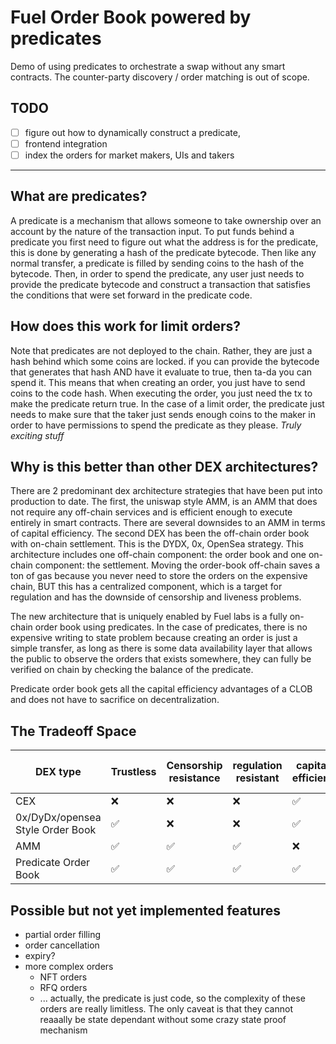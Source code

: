 # Fuel Order Book powered by predicates

Demo of using predicates to orchestrate a swap without any smart contracts.
The counter-party discovery / order matching is out of scope.

## TODO

- [ ] figure out how to dynamically construct a predicate,
- [ ] frontend integration
- [ ] index the orders for market makers, UIs and takers

----

## What are predicates?

A predicate is a mechanism that allows someone to take ownership over an account by the nature of the
transaction input. To put funds behind a predicate you first need to figure out what the address is for
the predicate, this is done by generating a hash of the predicate bytecode. Then like any normal transfer,
a predicate is filled by sending coins to the hash of the bytecode. Then, in order to spend the predicate, any
user just needs to provide the predicate bytecode and construct a transaction that satisfies the conditions that
were set forward in the predicate code.

## How does this work for limit orders?

Note that predicates are not deployed to the chain. Rather, they are just a hash behind which some coins are locked.
if you can provide the bytecode that generates that hash AND have it evaluate to true, then ta-da you can spend it. This means that when creating an order, you just have to send coins to the code hash.
When executing the order, you just need the tx to make the predicate return true.
In the case of a limit order, the predicate just needs to make sure that the taker just sends enough coins to the maker
in order to have permissions to spend the predicate as they please. _Truly exciting stuff_

## Why is this better than other DEX architectures?

There are 2 predominant dex architecture strategies that have been put into production to date. The first, the uniswap
style AMM, is an AMM that does not require any off-chain services and is efficient enough to execute entirely in smart
contracts. There are several downsides to an AMM in terms of capital efficiency. The second DEX has been the off-chain order
book with on-chain settlement. This is the DYDX, 0x, OpenSea strategy. This architecture includes one off-chain component: the order book and one on-chain component: the settlement. Moving the order-book off-chain saves a ton of gas because you never need to store the orders on the expensive chain, BUT this has a centralized component, which is a target for regulation and has the downside of censorship and liveness problems.

The new architecture that is uniquely enabled by Fuel labs is a fully on-chain order book using predicates. In the case of predicates, there is no expensive writing to state problem because creating an order is just a simple transfer, as long as there is some data availability layer that allows the public to observe the orders that exists somewhere, they can fully be verified on chain by checking the balance of the predicate.

Predicate order book gets all the capital efficiency advantages of a CLOB and does not have to sacrifice on decentralization.

## The Tradeoff Space

| DEX type                         | Trustless | Censorship resistance | regulation resistant | capital efficient | non-state bloater |
| -------------------------------- | --------- | --------------------- | -------------------- | ----------------- | ----------------- |
| CEX                              | ❌         | ❌                     | ❌                    | ✅                 | N/A               |
| 0x/DyDx/opensea Style Order Book | ✅         | ❌                     | ❌                    | ✅                 | ✅                 |
| AMM                              | ✅         | ✅                     | ✅                    | ❌                 | ❌                 |
| Predicate Order Book             | ✅         | ✅                     | ✅                    | ✅                 | ✅                 |

## Possible but not yet implemented features

- partial order filling
- order cancellation
- expiry?
- more complex orders
  - NFT orders
  - RFQ orders
  - ... actually, the predicate is just code, so the complexity of these orders are really limitless. The only caveat is that they cannot reaaally be state dependant without some crazy state proof mechanism
